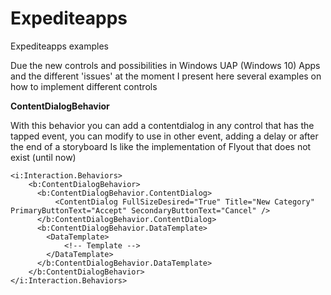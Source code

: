 # Expediteapps
Expediteapps examples

Due the new controls and possibilities in Windows UAP (Windows 10) Apps and the different 'issues' at the moment I present here several examples on how to implement different controls


<b>ContentDialogBehavior</b>

With this behavior you can add a contentdialog in any control that has the tapped event, you can modify to use in other event, adding a delay or after the end of a storyboard
Is like the implementation of Flyout that does not exist (until now)

```
<i:Interaction.Behaviors>
    <b:ContentDialogBehavior>
      <b:ContentDialogBehavior.ContentDialog>
          <ContentDialog FullSizeDesired="True" Title="New Category"  PrimaryButtonText="Accept" SecondaryButtonText="Cancel" />
      </b:ContentDialogBehavior.ContentDialog>
      <b:ContentDialogBehavior.DataTemplate>
        <DataTemplate>
            <!-- Template -->
        </DataTemplate>
      </b:ContentDialogBehavior.DataTemplate>
    </b:ContentDialogBehavior>
</i:Interaction.Behaviors>
```
